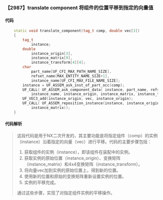 ### 【2987】translate component 将组件的位置平移到指定的向量值

#### 代码

```cpp
    static void translate_component(tag_t comp, double vec[3])  
    {  
        tag_t  
            instance;  
        double  
            instance_origin[3],  
            instance_matrix[9],  
            instance_transform[4][4];  
        char  
            part_name[UF_CFI_MAX_PATH_NAME_SIZE],  
            refset_name[MAX_ENTITY_NAME_SIZE+1],  
            instance_name[UF_CFI_MAX_FILE_NAME_SIZE];  
        instance = UF_ASSEM_ask_inst_of_part_occ(comp);  
        UF_CALL( UF_ASSEM_ask_component_data( instance, part_name, refset_name,  
            instance_name, instance_origin, instance_matrix, instance_transform));  
        UF_VEC3_add(instance_origin, vec, instance_origin);  
        UF_CALL( UF_ASSEM_reposition_instance(instance, instance_origin,  
            instance_matrix));  
    }

```

#### 代码解析

> 这段代码是用于NX二次开发的，其主要功能是将指定组件（comp）的实例（instance）沿着指定的向量（vec）进行平移。代码的主要步骤包括：
>
> 1. 获取组件的实例（instance），即该组件在装配中的实例。
> 2. 获取实例的原始位置（instance_origin）、变换矩阵（instance_matrix）和4x4变换矩阵（instance_transform）。
> 3. 将向量vec加到实例的原始位置上，得到新的位置。
> 4. 使用新的位置和原始的变换矩阵重新设置实例的位置。
> 5. 实例的平移完成。
>
> 通过这些步骤，实现了对指定组件实例的平移操作。
>
